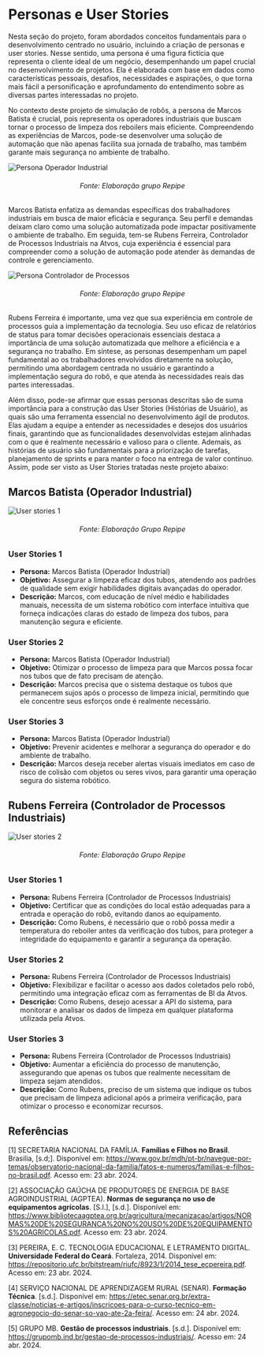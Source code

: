 # Personas e User Stories

Nesta seção do projeto, foram abordados conceitos fundamentais para o desenvolvimento centrado no usuário, incluindo a criação de personas e user stories. Nesse sentido, uma persona é uma figura fictícia que representa o cliente ideal de um negócio, desempenhando um papel crucial no desenvolvimento de projetos. Ela é elaborada com base em dados como características pessoais, desafios, necessidades e aspirações, o que torna mais fácil a personificação e aprofundamento do entendimento sobre as diversas partes interessadas no projeto.

No contexto deste projeto de simulação de robôs, a persona de Marcos Batista é crucial, pois representa os operadores industriais que buscam tornar o processo de limpeza dos reboilers mais eficiente. Compreendendo as experiências de Marcos, pode-se desenvolver uma solução de automação que não apenas facilita sua jornada de trabalho, mas também garante mais segurança no ambiente de trabalho. 

![Persona Operador Industrial](/img/sprint_1/persona-marcos.png)
<h6 align="center"> Fonte: Elaboração grupo Repipe </h6>

Marcos Batista  enfatiza as demandas específicas dos trabalhadores industriais em busca de maior eficácia e segurança. Seu perfil e demandas deixam claro como uma solução automatizada pode impactar positivamente o ambiente de trabalho.
Em seguida, tem-se Rubens Ferreira, Controlador de Processos Industriais na Atvos, cuja experiência é essencial para compreender como a solução de automação pode atender às demandas de controle e gerenciamento.

![Persona Controlador de Processos](/img/sprint_1/persona-rubens.png)
<h6 align="center"> Fonte: Elaboração grupo Repipe </h6>

Rubens Ferreira é importante, uma vez que sua experiência em controle de processos guia a implementação da tecnologia. Seu uso eficaz de relatórios de status para tomar decisões operacionais essenciais destaca a importância de uma solução automatizada que melhore a eficiência e a segurança no trabalho.
Em síntese, as personas desempenham um papel fundamental ao os trabalhadores envolvidos diretamente na solução, permitindo uma abordagem centrada no usuário e garantindo a implementação segura do robô, e que atenda às necessidades reais das partes interessadas.

Além disso, pode-se afirmar que essas personas descritas são de suma importância para a construção das User Stories (Histórias de Usuário), as quais são uma ferramenta essencial no desenvolvimento ágil de produtos. Elas ajudam a equipe a entender as necessidades e desejos dos usuários finais, garantindo que as funcionalidades desenvolvidas estejam alinhadas com o que é realmente necessário e valioso para o cliente. Ademais, as histórias de usuário são fundamentais para a priorização de tarefas, planejamento de sprints e para manter o foco na entrega de valor contínuo.
Assim, pode ser visto as User Stories tratadas neste projeto abaixo: 


## Marcos Batista (Operador Industrial)
![User stories 1](/img/sprint_1/userstories1.png "User Stories 1")
<h6 align="center"> Fonte: Elaboração Grupo Repipe </h6>

### User Stories 1

- **Persona:** Marcos Batista (Operador Industrial)
- **Objetivo:** Assegurar a limpeza eficaz dos tubos, atendendo aos padrões de qualidade sem exigir habilidades digitais avançadas do operador.
- **Descrição:** Marcos, com educação de nível médio e habilidades manuais, necessita de um sistema robótico com interface intuitiva que forneça indicações claras do estado de limpeza dos tubos, para manutenção segura e eficiente.

### User Stories 2

- **Persona:** Marcos Batista (Operador Industrial)
- **Objetivo:** Otimizar o processo de limpeza para que Marcos possa focar nos tubos que de fato precisam de atenção.
- **Descrição:** Marcos precisa que o sistema destaque os tubos que permanecem sujos após o processo de limpeza inicial, permitindo que ele concentre seus esforços onde é realmente necessário.

### User Stories 3

- **Persona:** Marcos Batista (Operador Industrial)
- **Objetivo:** Prevenir acidentes e melhorar a segurança do operador e do ambiente de trabalho.
- **Descrição:** Marcos deseja receber alertas visuais imediatos em caso de risco de colisão com objetos ou seres vivos, para garantir uma operação segura do sistema robótico.

## Rubens Ferreira (Controlador de Processos Industriais)
![User stories 2](/img/sprint_1/userstories2.png "User Stories 2")
<h6 align="center"> Fonte: Elaboração Grupo Repipe </h6>

### User Stories 1

- **Persona:** Rubens Ferreira (Controlador de Processos Industriais)
- **Objetivo:** Certificar que as condições do local estão adequadas para a entrada e operação do robô, evitando danos ao equipamento.
- **Descrição:** Como Rubens, é necessário que o robô possa medir a temperatura do reboiler antes da verificação dos tubos, para proteger a integridade do equipamento e garantir a segurança da operação.

### User Stories 2

- **Persona:** Rubens Ferreira (Controlador de Processos Industriais)
- **Objetivo:** Flexibilizar e facilitar o acesso aos dados coletados pelo robô, permitindo uma integração eficaz com as ferramentas de BI da Atvos.
- **Descrição:** Como Rubens, desejo acessar a API do sistema, para monitorar e analisar os dados de limpeza em qualquer plataforma utilizada pela Atvos.

### User Stories 3

- **Persona:** Rubens Ferreira (Controlador de Processos Industriais)
- **Objetivo:** Aumentar a eficiência do processo de manutenção, assegurando que apenas os tubos que realmente necessitam de limpeza sejam atendidos.
- **Descrição:** Como Rubens, preciso de um sistema que indique os tubos que precisam de limpeza adicional após a primeira verificação, para otimizar o processo e economizar recursos.


## Referências
[1] SECRETARIA NACIONAL DA FAMÍLIA. **Famílias e Filhos no Brasil**. Brasilia, [s.d;]. Disponível em: https://www.gov.br/mdh/pt-br/navegue-por-temas/observatorio-nacional-da-familia/fatos-e-numeros/familias-e-filhos-no-brasil.pdf. Acesso em: 23 abr. 2024.

[2] ASSOCIAÇÃO GAÚCHA DE PRODUTORES DE ENERGIA DE BASE AGROINDUSTRIAL (AGPTEA). **Normas de segurança no uso de equipamentos agrícolas**. [S.l.], [s.d.]. Disponível em: https://www.bibliotecaagptea.org.br/agricultura/mecanizacao/artigos/NORMAS%20DE%20SEGURANCA%20NO%20USO%20DE%20EQUIPAMENTOS%20AGRICOLAS.pdf. Acesso em: 23 abr. 2024.

[3] PEREIRA, E. C. TECNOLOGIA EDUCACIONAL E LETRAMENTO DIGITAL. **Universidade Federal do Ceará**. Fortaleza, 2014. Disponível em: https://repositorio.ufc.br/bitstream/riufc/8923/1/2014_tese_ecpereira.pdf. Acesso em: 23 abr. 2024.

[4] SERVIÇO NACIONAL DE APRENDIZAGEM RURAL (SENAR). **Formação Técnica**. [s.d.]. Disponível em: https://etec.senar.org.br/extra-classe/noticias-e-artigos/inscricoes-para-o-curso-tecnico-em-agronegocio-do-senar-so-vao-ate-2a-feira/. Acesso em: 24 abr. 2024.

[5] GRUPO MB. **Gestão de processos industriais**. [s.d.]. Disponível em: https://grupomb.ind.br/gestao-de-processos-industriais/. Acesso em: 24 abr. 2024.
